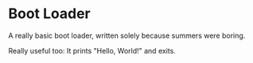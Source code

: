 Boot Loader
===============

A really basic boot loader, written solely because summers were boring.

Really useful too: It prints "Hello, World!" and exits.
